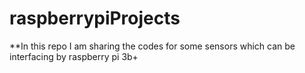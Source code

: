 # raspberrypiProjects

**In this repo I am sharing the codes for some sensors which can be interfacing by raspberry pi 3b+
